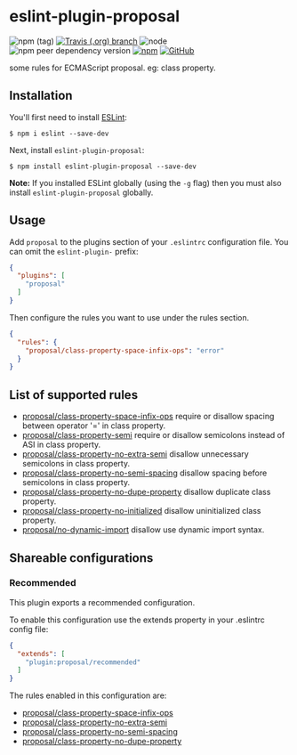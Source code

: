 # eslint-plugin-proposal

![npm (tag)](https://img.shields.io/npm/v/eslint-plugin-proposal/latest.svg)
[![Travis (.org) branch](https://img.shields.io/travis/peakchen90/eslint-plugin-proposal/master.svg)](https://travis-ci.org/peakchen90/eslint-plugin-proposal)
![node](https://img.shields.io/node/v/eslint-plugin-proposal.svg)
![npm peer dependency version](https://img.shields.io/npm/dependency-version/eslint-plugin-proposal/peer/eslint.svg)
[![npm](https://img.shields.io/npm/dt/eslint-plugin-proposal.svg)](https://www.npmjs.com/package/eslint-plugin-proposal)
[![GitHub](https://img.shields.io/github/license/mashape/apistatus.svg)](https://github.com/peakchen90/eslint-plugin-proposal/blob/master/LICENSE)


some rules for ECMAScript proposal. eg: class property.

## Installation

You'll first need to install [ESLint](http://eslint.org):

```
$ npm i eslint --save-dev
```

Next, install `eslint-plugin-proposal`:

```
$ npm install eslint-plugin-proposal --save-dev
```

**Note:** If you installed ESLint globally (using the `-g` flag) then you must also install `eslint-plugin-proposal` globally.

## Usage

Add `proposal` to the plugins section of your `.eslintrc` configuration file. You can omit the `eslint-plugin-` prefix:

```json
{
  "plugins": [
    "proposal"
  ]
}
```


Then configure the rules you want to use under the rules section.

```json
{
  "rules": {
    "proposal/class-property-space-infix-ops": "error"
  }
}
```

## List of supported rules

* [proposal/class-property-space-infix-ops](./docs/rules/class-property-space-infix-ops.md) require or disallow spacing between operator '=' in class property.
* [proposal/class-property-semi](./docs/rules/class-property-semi.md) require or disallow semicolons instead of ASI in class property.
* [proposal/class-property-no-extra-semi](./docs/rules/class-property-no-extra-semi.md) disallow unnecessary semicolons in class property.
* [proposal/class-property-no-semi-spacing](./docs/rules/class-property-no-semi-spacing.md) disallow spacing before semicolons in class property.
* [proposal/class-property-no-dupe-property](docs/rules/class-property-no-dupe-property.md) disallow duplicate class property.
* [proposal/class-property-no-initialized](docs/rules/class-property-no-initialized.md) disallow uninitialized class property.
* [proposal/no-dynamic-import](docs/rules/no-dynamic-import.md) disallow use dynamic import syntax.


## Shareable configurations

### Recommended
This plugin exports a recommended configuration.

To enable this configuration use the extends property in your .eslintrc config file:

```json
{
  "extends": [
    "plugin:proposal/recommended"
  ]
}
```

The rules enabled in this configuration are:

* [proposal/class-property-space-infix-ops](./docs/rules/class-property-space-infix-ops.md)
* [proposal/class-property-no-extra-semi](./docs/rules/class-property-no-extra-semi.md)
* [proposal/class-property-no-semi-spacing](./docs/rules/class-property-no-semi-spacing.md)
* [proposal/class-property-no-dupe-property](docs/rules/class-property-no-dupe-property.md)

